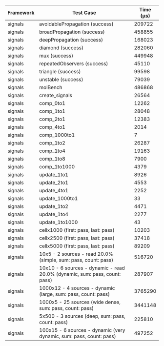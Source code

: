 | Framework | Test Case | Time (μs) |
| --- | --- | --- |
| signals | avoidablePropagation (success) | 209722 |
| signals | broadPropagation (success) | 458855 |
| signals | deepPropagation (success) | 168023 |
| signals | diamond (success) | 282060 |
| signals | mux (success) | 449948 |
| signals | repeatedObservers (success) | 45110 |
| signals | triangle (success) | 99598 |
| signals | unstable (success) | 79039 |
| signals | molBench | 486868 |
| signals | create_signals | 26564 |
| signals | comp_0to1 | 12262 |
| signals | comp_1to1 | 28048 |
| signals | comp_2to1 | 12383 |
| signals | comp_4to1 | 2014 |
| signals | comp_1000to1 | 7 |
| signals | comp_1to2 | 26287 |
| signals | comp_1to4 | 19163 |
| signals | comp_1to8 | 7900 |
| signals | comp_1to1000 | 4379 |
| signals | update_1to1 | 8926 |
| signals | update_2to1 | 4553 |
| signals | update_4to1 | 2252 |
| signals | update_1000to1 | 33 |
| signals | update_1to2 | 4471 |
| signals | update_1to4 | 2277 |
| signals | update_1to1000 | 43 |
| signals | cellx1000 (first: pass, last: pass) | 10203 |
| signals | cellx2500 (first: pass, last: pass) | 37418 |
| signals | cellx5000 (first: pass, last: pass) | 89209 |
| signals | 10x5 - 2 sources - read 20.0% (simple, sum: pass, count: pass) | 516720 |
| signals | 10x10 - 6 sources - dynamic - read 20.0% (dynamic, sum: pass, count: pass) | 287907 |
| signals | 1000x12 - 4 sources - dynamic (large, sum: pass, count: pass) | 3765290 |
| signals | 1000x5 - 25 sources (wide dense, sum: pass, count: pass) | 3441148 |
| signals | 5x500 - 3 sources (deep, sum: pass, count: pass) | 225810 |
| signals | 100x15 - 6 sources - dynamic (very dynamic, sum: pass, count: pass) | 497252 |
